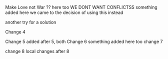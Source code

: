 Make Love not War ?? here too 
WE DONT WANT CONFLICTSS
something added here
we came to the decision of using this instead

another try for a solution

Change 4

Change 5
added after 5, both 
Change 6
something added here too 
change 7

change 8
local changes after 8 
